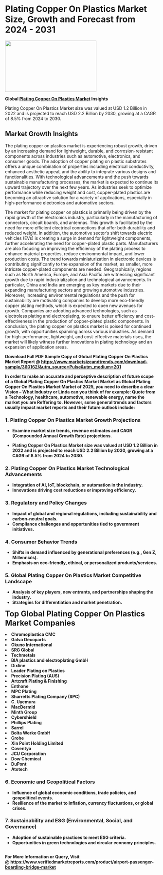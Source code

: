 <H1>Plating Copper On Plastics Market Size, Growth and Forecast from 2024 - 2031</H1><img class="aligncenter size-medium wp-image-584254" src="https://thirdeyenews.in/wp-content/uploads/2024/09/Global-Market-Research-300x168.jpeg" alt="" width="300" height="168" /><p><strong>Global&nbsp;<a href="https://www.marketsizeandtrends.com/download-sample/360162/&amp;utm_source=Pulse&amp;utm_medium=201">Plating Copper On Plastics Market</a> Insights</strong></p><p>Plating Copper On Plastics Market size was valued at USD 1.2 Billion in 2022 and is projected to reach USD 2.2 Billion by 2030, growing at a CAGR of 8.5% from 2024 to 2030.</p><p><h2>Market Growth Insights</h2> <p>The plating copper on plastics market is experiencing robust growth, driven by an increasing demand for lightweight, durable, and corrosion-resistant components across industries such as automotive, electronics, and consumer goods. The adoption of copper plating on plastic substrates offers a unique combination of properties including electrical conductivity, enhanced aesthetic appeal, and the ability to integrate various designs and functionalities. With technological advancements and the push towards sustainable manufacturing processes, the market is expected to continue its upward trajectory over the next few years. As industries seek to optimize performance while reducing weight and cost, copper-plated plastics are becoming an attractive solution for a variety of applications, especially in high-performance electronics and automotive sectors.</p> <p><strong></strong></p> <p>The market for plating copper on plastics is primarily being driven by the rapid growth of the electronics industry, particularly in the manufacturing of connectors, circuit boards, and antennas. This growth is facilitated by the need for more efficient electrical connections that offer both durability and reduced weight. In addition, the automotive sector’s shift towards electric vehicles (EVs) is creating a surge in demand for lightweight components, further accelerating the need for copper-plated plastic parts. Manufacturers are also focusing on improving the efficiency of the plating process to enhance material properties, reduce environmental impact, and lower production costs. The trend towards miniaturization in electronic devices is contributing significantly to the expansion of the market, as smaller, more intricate copper-plated components are needed. Geographically, regions such as North America, Europe, and Asia Pacific are witnessing significant growth due to rapid industrialization and technological advancements. In particular, China and India are emerging as key markets due to their expanding manufacturing sectors and growing automotive industries. Moreover, increasing environmental regulations and the push for sustainability are motivating companies to develop more eco-friendly copper plating methods, which is expected to open new avenues for growth. Companies are adopting advanced technologies, such as electroless plating and electroplating, to ensure better efficiency and cost-effectiveness in the production of copper-plated plastic components. In conclusion, the plating copper on plastics market is poised for continued growth, with opportunities spanning across various industries. As demand for high-performance, lightweight, and cost-effective materials rises, the market will likely witness further innovations in plating technology and an expansion of application areas. <p><strong></p><p><span class=""><strong>Download Full PDF Sample Copy of Global Plating Copper On Plastics Market Report</strong> @ <a href="https://www.marketsizeandtrends.com/download-sample/360162/&amp;utm_source=Pulse&amp;utm_medium=201" target="_blank">https://www.marketsizeandtrends.com/download-sample/360162/&amp;utm_source=Pulse&amp;utm_medium=201</a></span></p><p>In order to make an accurate and perceptive description of future scope of a Global&nbsp;Plating Copper On Plastics Market Market as Global&nbsp;Plating Copper On Plastics Market Market of 2025, you need to describe a clear Vision &ndash; What Industry or Linda can you think of for example: Quote from a Technology, healthcare, automotive, renewable energy, name the market you are Reffering to. However, some general trends and factors usually impact market reports and their future outlook include:</p><h3>1.&nbsp;<strong>Plating Copper On Plastics Market Growth Projections</strong></h3><ul><li>Examine market size trends, revenue estimates and CAGR (Compounded Annual Growth Rate) projections.</li><li><p>Plating Copper On Plastics Market size was valued at USD 1.2 Billion in 2022 and is projected to reach USD 2.2 Billion by 2030, growing at a CAGR of 8.5% from 2024 to 2030.</p></li></ul><h3>2.&nbsp;<strong>Plating Copper On Plastics Market Technological Advancements</strong></h3><ul><li>Integration of AI, IoT, blockchain, or automation in the industry.</li><li>Innovations driving cost reductions or improving efficiency.</li></ul><h3>3.&nbsp;<strong>Regulatory and Policy Changes</strong></h3><ul><li>Impact of global and regional regulations, including sustainability and carbon-neutral goals.</li><li>Compliance challenges and opportunities tied to government initiatives.</li></ul><h3>4.&nbsp;<strong>Consumer Behavior Trends</strong></h3><ul><li>Shifts in demand influenced by generational preferences (e.g., Gen Z, Millennials).</li><li>Emphasis on eco-friendly, ethical, or personalized products/services.</li></ul><h3>5.&nbsp;<strong>Global Plating Copper On Plastics Market Competitive Landscape</strong></h3><ul><li>Analysis of key players, new entrants, and partnerships shaping the industry.</li><li>Strategies for differentiation and market penetration.</li></ul><p data-pm-slice="1 1 []"><span style="color: inherit; font-family: inherit; font-size: 25px;">Top Global Plating Copper On Plastics Market Companies</span></p><div class="" data-test-id=""><p><li>Chromoplastica CMC</li><li> Galva Decoparts</li><li> Okuno International</li><li> SRG Global</li><li> Techmetals</li><li> BIA plastics and electroplating GmbH</li><li> Dixline</li><li> Leader Plating on Plastics</li><li> Precision Plating (AUS)</li><li> Artcraft Plating & Finishing</li><li> Enthone</li><li> MPC Plating</li><li> Sharretts Plating Company (SPC)</li><li> C. Uyemura</li><li> MacDermid</li><li> Minth Group</li><li> Cybershield</li><li> Phillips Plating</li><li> Sarrel</li><li> Bolta Werke GmbH</li><li> Grohe</li><li> Xin Point Holding Limited</li><li> Coventya</li><li> JCU Corporation</li><li> Dow Chemical</li><li> DuPont</li><li> Atotech</li></p></div><h3>6.&nbsp;<strong>Economic and Geopolitical Factors</strong></h3><ul><li>Influence of global economic conditions, trade policies, and geopolitical events.</li><li>Resilience of the market to inflation, currency fluctuations, or global crises.</li></ul><h3>7.&nbsp;<strong>Sustainability and ESG (Environmental, Social, and Governance)</strong></h3><ul><li>Adoption of sustainable practices to meet ESG criteria.</li><li>Opportunities in green technologies and circular economy principles.</li></ul><h2><strong style="font-size: 14px;">For More Information or Query, Visit @&nbsp;</strong><a style="background-color: #ffffff; font-size: 14px;" href="https://www.marketsizeandtrends.com/report/plating-copper-on-plastics-market/" target="_blank">https://www.verifiedmarketreports.com/product/airport-passenger-boarding-bridge-market</a></h2>
